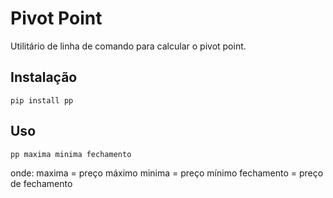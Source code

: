 # Pivot Point

Utilitário de linha de comando para calcular o pivot point.

## Instalação

```console
pip install pp
```

## Uso

```console
pp maxima minima fechamento
```

onde:
maxima = preço máximo
minima = preço mínimo
fechamento = preço de fechamento




